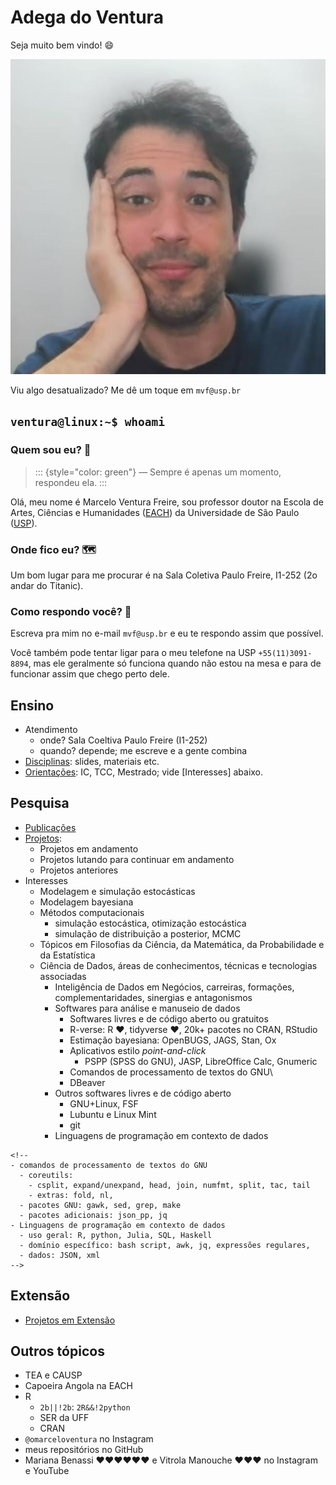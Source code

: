 # Adega do Ventura

Seja muito bem vindo! 😄

![Olá!](img/4x4-marcelo.jpeg)

Viu algo desatualizado? Me dê um toque em `mvf@usp.br`

## `ventura@linux:~$ whoami`

### Quem sou eu? 🤔

> ::: {style="color: green"}
> — Sempre é apenas um momento, respondeu ela.
> :::

Olá, meu nome é Marcelo Ventura Freire, sou professor doutor na Escola de Artes, Ciências e Humanidades ([EACH](https://www.each.usp.br)) da Universidade de São Paulo ([USP](https://www.usp.br)).

### Onde fico eu? 🗺

Um bom lugar para me procurar é na Sala Coletiva Paulo Freire, I1-252 (2o andar do Titanic).

### Como respondo você? 🤷

Escreva pra mim no e-mail `mvf@usp.br` e eu te respondo assim que possível.

Você também pode tentar ligar para o meu telefone na USP `+55(11)3091-8894`, mas ele geralmente só funciona quando não estou na mesa e para de funcionar assim que chego perto dele.

## Ensino

-   Atendimento
    -   onde? Sala Coeltiva Paulo Freire (I1-252)
    -   quando? depende; me escreve e a gente combina
-   [Disciplinas](disciplinas.md): slides, materiais etc.
-   [Orientações](orientações.md): IC, TCC, Mestrado; vide [Interesses] abaixo.

## Pesquisa

-   [Publicações](publicações.md)
-   [Projetos](projetos.md):
    -   Projetos em andamento
    -   Projetos lutando para continuar em andamento
    -   Projetos anteriores
-   Interesses
    -   Modelagem e simulação estocásticas
    -   Modelagem bayesiana
    -   Métodos computacionais
        -   simulação estocástica, otimização estocástica
        -   simulação de distribuição a posterior, MCMC
    -   Tópicos em Filosofias da Ciência, da Matemática, da Probabilidade e da Estatística
    -   Ciência de Dados, áreas de conhecimentos, técnicas e tecnologias associadas
        -   Inteligência de Dados em Negócios, carreiras, formações, complementaridades, sinergias e antagonismos
        -   Softwares para análise e manuseio de dados
            -   Softwares livres e de código aberto ou gratuitos
            -   R-verse: R ♥, tidyverse ♥, 20k+ pacotes no CRAN, RStudio
            -   Estimação bayesiana: OpenBUGS, JAGS, Stan, Ox
            -   Aplicativos estilo *point-and-click*
                -   PSPP (SPSS do GNU), JASP, LibreOffice Calc, Gnumeric
            -   Comandos de processamento de textos do GNU\
            -   DBeaver
        -   Outros softwares livres e de código aberto
            -   GNU+Linux, FSF
            -   Lubuntu e Linux Mint
            -   git
        -   Linguagens de programação em contexto de dados

```{=html}
<!--
- comandos de processamento de textos do GNU  
  - coreutils: 
    - csplit, expand/unexpand, head, join, numfmt, split, tac, tail
    - extras: fold, nl, 
  - pacotes GNU: gawk, sed, grep, make
  - pacotes adicionais: json_pp, jq
- Linguagens de programação em contexto de dados
  - uso geral: R, python, Julia, SQL, Haskell
  - domínio específico: bash script, awk, jq, expressões regulares, 
  - dados: JSON, xml
-->
```
## Extensão

-   [Projetos em Extensão](extensão.md)

<!-- ## Cultura -->

<!-- ## Inovação -->

## Outros tópicos

-   TEA e CAUSP
-   Capoeira Angola na EACH
-   R
    -   `2b||!2b`: `2R&&!2python`
    -   SER da UFF
    -   CRAN
-   `@omarceloventura` no Instagram
-   meus repositórios no GitHub
-   Mariana Benassi ♥♥♥♥♥♥ e Vitrola Manouche ♥♥♥ no Instagram e YouTube
